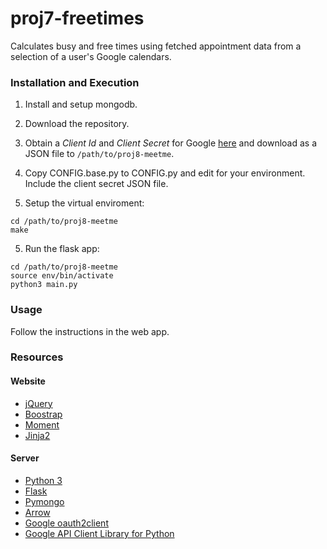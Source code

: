 # proj7-freetimes
Calculates busy and free times using fetched appointment data from a selection of a user's Google calendars.

### Installation and Execution

1) Install and setup mongodb.

2) Download the repository.

3) Obtain a *Client Id* and *Client Secret* for Google [here](https://auth0.com/docs/connections/social/google) and download as a JSON file to `/path/to/proj8-meetme`.

4) Copy CONFIG.base.py to CONFIG.py and edit for your environment. Include 
the client secret JSON file.

5) Setup the virtual enviroment:
```shell
cd /path/to/proj8-meetme
make
```

5) Run the flask app:
```shell
cd /path/to/proj8-meetme
source env/bin/activate
python3 main.py
```

### Usage

Follow the instructions in the web app.


### Resources

#### Website

- [jQuery](https://jquery.com/)
- [Boostrap](http://getbootstrap.com/)
- [Moment](http://momentjs.com/)
- [Jinja2](http://jinja.pocoo.org/)

#### Server

- [Python 3](http://www.python.org)
- [Flask](http://flask.pocoo.org/)
- [Pymongo](https://api.mongodb.org/python/current/)
- [Arrow](http://crsmithdev.com/arrow/)
- [Google oauth2client](https://github.com/google/oauth2client)
- [Google API Client Library for Python](https://developers.google.com/api-client-library/python/)
